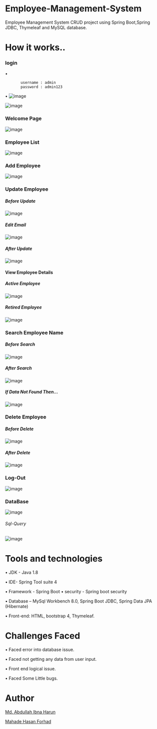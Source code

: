 # Employee-Management-System

Employee Management System CRUD project using Spring Boot,Spring JDBC, Thymeleaf and MySQL database.

# How it works..

### login

•      

           username : admin
           password : admin123

•
![image](https://user-images.githubusercontent.com/60839928/145528150-b28c1ffe-5c23-40db-92b8-b112174fbf0c.png)

![image](https://user-images.githubusercontent.com/60839928/145528211-60eb4807-c66e-49e5-9657-0e9b6af8da82.png)

### Welcome Page

![image](https://user-images.githubusercontent.com/60839928/145619849-c2e77fa8-7db4-49e0-867e-215a263ed84e.png)

### Employee List

![image](https://user-images.githubusercontent.com/60839928/145620101-45aa6a5a-8fc3-4374-8c3e-f5d62e3b0905.png)


### Add Employee

![image](https://user-images.githubusercontent.com/60839928/145620310-4c4ab56b-38d8-49f8-a20d-200a513e71be.png)

### Update Employee

##### Before Update
![image](https://user-images.githubusercontent.com/60839928/145620580-c7eeb25f-7f5c-4e95-aae0-42cf1aa6b475.png)

##### Edit Email
![image](https://user-images.githubusercontent.com/60839928/145620626-59afbcb4-7c48-434f-b90f-4c4441da09ae.png)

##### After Update
![image](https://user-images.githubusercontent.com/60839928/145620662-789a27b6-fe5a-492d-9ae6-13a051f29a49.png)

#### View Employee Details

##### Active Employee
![image](https://user-images.githubusercontent.com/60839928/145621014-2e987365-b19f-47a0-b7ff-69a4c17bd3d7.png)

##### Retired Employee
![image](https://user-images.githubusercontent.com/60839928/145621087-3f89e72e-5bfd-42c5-94d9-c730f11b9c09.png)

### Search Employee Name

##### Before Search
![image](https://user-images.githubusercontent.com/60839928/145621805-788829ba-35d8-4e83-bab7-1e96aa2463b4.png)

##### After Search
![image](https://user-images.githubusercontent.com/60839928/145621944-63fb5d26-7daa-44f2-96cb-aed8539d02f1.png)

##### If Data Not Found Then...
![image](https://user-images.githubusercontent.com/60839928/145965480-effe1304-9a5d-411e-a4a9-03501c2e82ce.png)



### Delete Employee

##### Before Delete
![image](https://user-images.githubusercontent.com/60839928/145621391-a34918fc-44d6-456c-8c4c-47fec8760839.png)

##### After Delete
![image](https://user-images.githubusercontent.com/60839928/145621450-e1a94e37-9cd7-40c2-896f-28bad3cc58e0.png)

### Log-Out

![image](https://user-images.githubusercontent.com/60839928/145530884-1504b741-c508-4830-a665-a80fcf37f316.png)

### DataBase

![image](https://user-images.githubusercontent.com/60839928/145621530-ce093746-2850-4978-806c-4afa9c59c1ac.png)

###### Sql-Query
![image](https://user-images.githubusercontent.com/60839928/145622318-cf63c37a-286b-4736-b47b-ee7cde1504b2.png)




# Tools and technologies

•          JDK - Java 1.8

•          IDE- Spring Tool suite 4

•          Framework - Spring Boot
•           security - Spring boot security

•          Database – MySql Workbench 8.0, 
           Spring Boot JDBC, 
           Spring Data JPA (Hibernate)
           
•          Front-end: 
HTML, 
bootstrap 4, 
Thymeleaf.

# Challenges Faced 

•	  Faced error into database issue.

•	  Faced not getting any data from user input.

•	  Front end logical issue.

•	  Faced Some Little bugs.



# Author

[Md. Abdullah Ibna Harun](https://www.linkedin.com/in/mdabdullahibnaharun)

[Mahade Hasan Forhad](https://www.linkedin.com/in/mahade-hasan-forhad-7bbb77192/)




